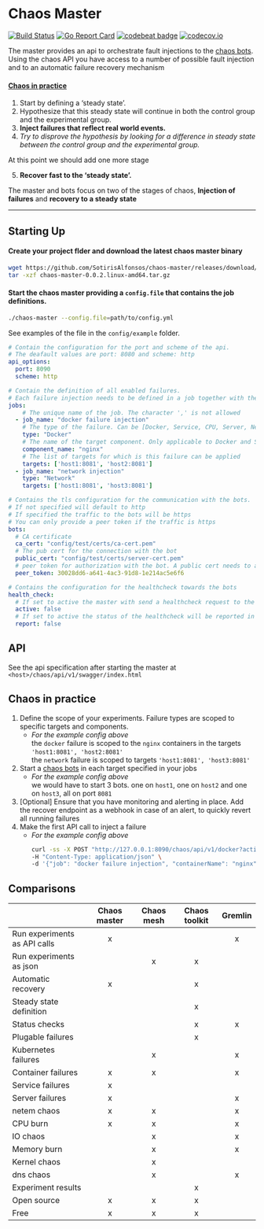 # Chaos Master

[![Build Status](https://travis-ci.org/SotirisAlfonsos/chaos-master.svg)](https://travis-ci.org/SotirisAlfonsos/chaos-master)
[![Go Report Card](https://goreportcard.com/badge/github.com/SotirisAlfonsos/chaos-master)](https://goreportcard.com/report/github.com/SotirisAlfonsos/chaos-master)
[![codebeat badge](https://codebeat.co/badges/ab1778ae-60c1-4b7d-aff6-a8f1eabbd2d5)](https://codebeat.co/projects/github-com-sotirisalfonsos-chaos-master-master)
[![codecov.io](https://codecov.io/github/SotirisAlfonsos/chaos-master/coverage.svg?branch=master)](https://codecov.io/github/SotirisAlfonsos/chaos-master?branch=master)

The master provides an api to orchestrate fault injections to the [chaos bots](https://github.com/SotirisAlfonsos/chaos-bot). Using the chaos API you have access to a number of possible fault injection and to an automatic failure recovery mechanism
#### [Chaos in practice](https://principlesofchaos.org/)
1. Start by defining a ‘steady state’.
2. Hypothesize that this steady state will continue in both the control group and the experimental group.
3. <b>Inject failures that reflect real world events.</b>
4. <i>Try to disprove the hypothesis by looking for a difference in steady state between the control group and the experimental group.</i>  

At this point we should add one more stage

5. <b>Recover fast to the ‘steady state’.</b>

The master and bots focus on two of the stages of chaos, <b>Injection of failures</b> and <b>recovery to a steady state</b>

----

## Starting Up

#### Create your project flder and download the latest chaos master binary

```bash
wget https://github.com/SotirisAlfonsos/chaos-master/releases/download/v0.0.2/chaos-master-0.0.2.linux-amd64.tar.gz
tar -xzf chaos-master-0.0.2.linux-amd64.tar.gz
```

#### Start the chaos master providing a `config.file` that contains the job definitions. 

```bash
./chaos-master --config.file=path/to/config.yml
```
See examples of the file in the `config/example` folder.

```yml
# Contain the configuration for the port and scheme of the api. 
# The deafault values are port: 8080 and scheme: http
api_options:
  port: 8090
  scheme: http

# Contain the definition of all enabled failures. 
# Each failure injection needs to be defined in a job together with the targets that are in scope
jobs:
    # The unique name of the job. The character ',' is not allowed
  - job_name: "docker failure injection"
    # The type of the failure. Can be [Docker, Service, CPU, Server, Network]
    type: "Docker"
    # The name of the target component. Only applicable to Docker and Service failure types
    component_name: "nginx"
    # The list of targets for which is this failure can be applied
    targets: ['host1:8081', 'host2:8081']
  - job_name: "network injection"
    type: "Network"
    targets: ['host1:8081', 'host3:8081']

# Contains the tls configuration for the communication with the bots. 
# If not specified will default to http
# If specified the traffic to the bots will be https
# You can only provide a peer token if the traffic is https
bots:
  # CA certificate
  ca_cert: "config/test/certs/ca-cert.pem"
  # The pub cert for the connection with the bot
  public_cert: "config/test/certs/server-cert.pem"
  # peer token for authorization with the bot. A public cert needs to also be provided
  peer_token: 30028dd6-a641-4ac3-91d8-1e214ac5e6f6

# Contains the configuration for the healthcheck towards the bots
health_check:
  # If set to active the master with send a healthcheck request to the bots every 1 minute
  active: false
  # If set to active the status of the healthcheck will be reported in application log (stderr)
  report: false
```

## API
See the api specification after starting the master at `<host>/chaos/api/v1/swagger/index.html`

## Chaos in practice
1. Define the scope of your experiments. Failure types are scoped to specific targets and components. 
   - <i>For the example config above</i>   
      the `docker` failure is scoped to the `nginx` containers in the targets `'host1:8081', 'host2:8081'`  
      the `network` failure is scoped to targets `'host1:8081', 'host3:8081'`
2. Start a [chaos bots](https://github.com/SotirisAlfonsos/chaos-bot) in each target specified in your jobs 
   - <i>For the example config above</i>  
      we would have to start 3 bots. one on `host1`, one on `host2` and one on `host3`, all on port `8081` 
3. [Optional] Ensure that you have monitoring and alerting in place. Add the recover endpoint as a webhook in case of an alert, to quickly revert all running failures
4. Make the first API call to inject a failure
   - <i>For the example config above</i>  
      ```bash
      curl -ss -X POST "http://127.0.0.1:8090/chaos/api/v1/docker?action=kill" \
      -H "Content-Type: application/json" \
      -d '{"job": "docker failure injection", "containerName": "nginx", "target": "host1:8081"}'
      ```

## Comparisons
|                              | Chaos master  | Chaos mesh    | Chaos toolkit | Gremlin  |
|:------------------------     | :-----------: |:-------------:| :------------:|:--------:|
|Run experiments as API calls  | x             |               |               | x        |
|Run experiments as json       |               | x             |  x            |          |
|Automatic recovery            | x             |               |  x            |          |
|Steady state definition       |               |               |  x            |          |
|Status checks                 |               |               |  x            | x        |
|Plugable failures             |               |               |  x            |          |
|Kubernetes failures           |               | x             |               | x        |
|Container failures            | x             | x             |               | x        |
|Service failures              | x             |               |               |          |
|Server failures               | x             |               |               | x        |
|netem chaos                   | x             | x             |               | x        |
|CPU burn                      | x             | x             |               | x        |
|IO chaos                      |               | x             |               | x        |
|Memory burn                   |               | x             |               | x        |
|Kernel chaos                  |               | x             |               |          |
|dns chaos                     |               | x             |               | x        |
|Experiment results            |               |               |  x            |          |
|Open source                   | x             | x             |  x            |          |
|Free                          | x             | x             |  x            |          |
